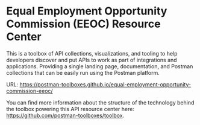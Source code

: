 # Equal Employment Opportunity Commission (EEOC) Resource Center
This is a toolbox of API collections, visualizations, and tooling to help developers discover and put APIs to work as part of integrations and applications. Providing a single landing page, documentation, and Postman collections that can be easily run using the Postman platform.

URL: https://postman-toolboxes.github.io/equal-employment-opportunity-commission-eeoc/

You can find more information about the structure of the technology behind the toolbox powering this API resource center here: https://github.com/postman-toolboxes/toolbox.
